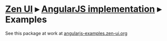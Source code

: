 # [Zen UI](https://github.com/ilyabogdanov/zen-ui/) &#x25B8; [AngularJS implementation](https://github.com/ilyabogdanov/zen-ui-angularjs/) &#x25B8; Examples

See this package at work at [angularjs-examples.zen-ui.org](https://angularjs-examples.zen-ui.org)